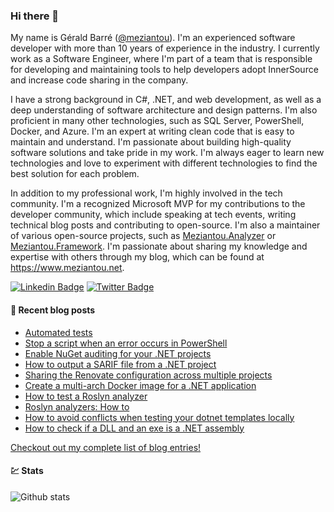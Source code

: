 ### Hi there 👋

My name is Gérald Barré ([@meziantou](https://twitter.com/meziantou)). I'm an experienced software developer with more than 10 years of experience in the industry. I currently work as a Software Engineer, where I'm part of a team that is responsible for developing and maintaining tools to help developers adopt InnerSource and increase code sharing in the company.

I have a strong background in C#, .NET, and web development, as well as a deep understanding of software architecture and design patterns. I'm also proficient in many other technologies, such as SQL Server, PowerShell, Docker, and Azure. I'm an expert at writing clean code that is easy to maintain and understand. I'm passionate about building high-quality software solutions and take pride in my work. I'm always eager to learn new technologies and love to experiment with different technologies to find the best solution for each problem.

In addition to my professional work, I'm highly involved in the tech community. I'm a recognized Microsoft MVP for my contributions to the developer community, which include speaking at tech events, writing technical blog posts and contributing to open-source. I'm also a maintainer of various open-source projects, such as [Meziantou.Analyzer](https://github.com/meziantou/Meziantou.Analyzer) or [Meziantou.Framework](https://github.com/meziantou/Meziantou.Framework). I'm passionate about sharing my knowledge and expertise with others through my blog, which can be found at <https://www.meziantou.net>.

[![Linkedin Badge](https://img.shields.io/badge/-LinkedIn-blue?style=flat-square&logo=Linkedin&logoColor=white&link=https://www.linkedin.com/in/meziantou/)](https://www.linkedin.com/in/meziantou/)
[![Twitter Badge](https://img.shields.io/badge/-Twitter-1ca0f1?style=flat-square&labelColor=1ca0f1&logo=twitter&logoColor=white&link=https://twitter.com/meziantou)](https://twitter.com/meziantou)

#### 📗 Recent blog posts

<!--START_SECTION:feed-->
* [Automated tests](https:&#x2F;&#x2F;www.meziantou.net&#x2F;automated-tests.htm?utm_medium&#x3D;social&amp;utm_source&#x3D;syndication)
* [Stop a script when an error occurs in PowerShell](https:&#x2F;&#x2F;www.meziantou.net&#x2F;stop-the-script-when-an-error-occurs-in-powershell.htm?utm_medium&#x3D;social&amp;utm_source&#x3D;syndication)
* [Enable NuGet auditing for your .NET projects](https:&#x2F;&#x2F;www.meziantou.net&#x2F;enable-nuget-auditing-for-your-dotnet-projects.htm?utm_medium&#x3D;social&amp;utm_source&#x3D;syndication)
* [How to output a SARIF file from a .NET project](https:&#x2F;&#x2F;www.meziantou.net&#x2F;how-to-output-a-sarif-file-from-a-dotnet-project.htm?utm_medium&#x3D;social&amp;utm_source&#x3D;syndication)
* [Sharing the Renovate configuration across multiple projects](https:&#x2F;&#x2F;www.meziantou.net&#x2F;sharing-the-renovate-configuration-across-multiple-projects.htm?utm_medium&#x3D;social&amp;utm_source&#x3D;syndication)
* [Create a multi-arch Docker image for a .NET application](https:&#x2F;&#x2F;www.meziantou.net&#x2F;create-a-multi-arch-docker-image-for-a-dotnet-application.htm?utm_medium&#x3D;social&amp;utm_source&#x3D;syndication)
* [How to test a Roslyn analyzer](https:&#x2F;&#x2F;www.meziantou.net&#x2F;how-to-test-a-roslyn-analyzer.htm?utm_medium&#x3D;social&amp;utm_source&#x3D;syndication)
* [Roslyn analyzers: How to](https:&#x2F;&#x2F;www.meziantou.net&#x2F;roslyn-analyzers-how-to.htm?utm_medium&#x3D;social&amp;utm_source&#x3D;syndication)
* [How to avoid conflicts when testing your dotnet templates locally](https:&#x2F;&#x2F;www.meziantou.net&#x2F;how-to-avoid-conflicts-when-testing-your-dotnet-templates-locally.htm?utm_medium&#x3D;social&amp;utm_source&#x3D;syndication)
* [How to check if a DLL  and an exe is a .NET assembly](https:&#x2F;&#x2F;www.meziantou.net&#x2F;how-to-check-if-a-dll-and-an-exe-is-a-dotnet-assembly.htm?utm_medium&#x3D;social&amp;utm_source&#x3D;syndication)
<!--END_SECTION:feed-->

[Checkout out my complete list of blog entries!](https://www.meziantou.net/archives.htm)

#### 💹 Stats

![Github stats](https://github-readme-stats.vercel.app/api?username=meziantou&show_icons=true&hide_border=true)
